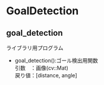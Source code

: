 # GoalDetection
## goal_detection
ライブラリ用プログラム
- goal_detection():ゴール検出用関数  
  引数　：画像(cv::Mat)  
  戻り値：[distance, angle]  
